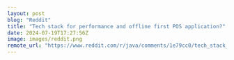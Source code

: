 ```yaml
---
layout: post
blog: "Reddit"
title: "Tech stack for performance and offline first POS application?"
date: 2024-07-19T17:27:56Z
image: images/reddit.png
remote_url: "https://www.reddit.com/r/java/comments/1e79cc0/tech_stack_for_performance_and_offline_first_pos/"
---
```

